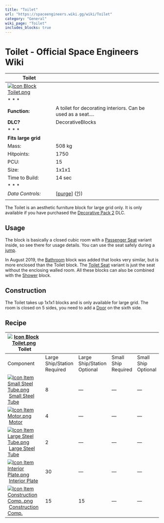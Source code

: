 ```yaml
---
title: "Toilet"
url: "https://spaceengineers.wiki.gg/wiki/Toilet"
category: "General"
wiki_page: "Toilet"
includes_blocks: true
---
```


# Toilet - Official Space Engineers Wiki

| Toilet |     |
| --- | --- |
| [![Icon Block Toilet.png](https://spaceengineers.wiki.gg/images/c/ce/Icon_Block_Toilet.png?329d33)](https://spaceengineers.wiki.gg/wiki/File:Icon_Block_Toilet.png) |     |
| * * * |     |
| **Function:** | A toilet for decorating interiors. Can be used as a seat.... |
| **DLC?** | DecorativeBlocks |
| * * * |     |
| **Fits large grid** |     |
| Mass: | 508 kg |
| Hitpoints: | 1750 |
| PCU: | 15  |
| Size: | 1x1x1 |
| Time to Build: | 14 sec |
| * * * |     |
| _Data Controls:_ | \[[purge](https://spaceengineers.wiki.gg/wiki/Toilet?action=purge)\] ([?](https://spaceengineers.wiki.gg/wiki/Template:Info_Block))) |
|     |     |

The Toilet is an aesthetic furniture block for large grid only. It is only available if you have purchased the [Decorative Pack 2](https://spaceengineers.wiki.gg/wiki/Decorative_Pack_2 "Decorative Pack 2") DLC.

## Usage

The block is basically a closed cubic room with a [Passenger Seat](https://spaceengineers.wiki.gg/wiki/Passenger_Seat "Passenger Seat") variant inside, so see there for usage details. You can use the seat safely during a [jump](https://spaceengineers.wiki.gg/wiki/Jump_Drive "Jump Drive").

In August 2019, the [Bathroom](https://spaceengineers.wiki.gg/wiki/Bathroom "Bathroom") block was added that looks very similar, but is more enclosed than the Toilet block. The [Toilet Seat](https://spaceengineers.wiki.gg/wiki/Toilet_Seat "Toilet Seat") variant is just the seat without the enclosing walled room. All these blocks can also be combined with the [Shower](https://spaceengineers.wiki.gg/wiki/Shower "Shower") block.

## Construction

The Toilet takes up 1x1x1 blocks and is only available for large grid. The room is closed on 5 sides, you need to add a [Door](https://spaceengineers.wiki.gg/wiki/Door "Door") on the sixth side.

## Recipe

| [![Icon Block Toilet.png](https://spaceengineers.wiki.gg/images/thumb/c/ce/Icon_Block_Toilet.png/21px-Icon_Block_Toilet.png?329d33)](https://spaceengineers.wiki.gg/wiki/Toilet "Toilet") Toilet |     |     |     |     |
| --- | --- | --- | --- | --- |
| Component | Large Ship/Station  <br>Required | Large Ship/Station  <br>Optional | Small Ship  <br>Required | Small Ship  <br>Optional |
| [![Icon Item Small Steel Tube.png](https://spaceengineers.wiki.gg/images/thumb/f/f7/Icon_Item_Small_Steel_Tube.png/21px-Icon_Item_Small_Steel_Tube.png?4fe418)](https://spaceengineers.wiki.gg/wiki/Small_Steel_Tube "Small Steel Tube") [Small Steel Tube](https://spaceengineers.wiki.gg/wiki/Small_Steel_Tube "Small Steel Tube") | 8   | —   | —   | —   |
| [![Icon Item Motor.png](https://spaceengineers.wiki.gg/images/thumb/2/2c/Icon_Item_Motor.png/21px-Icon_Item_Motor.png?4a2f3f)](https://spaceengineers.wiki.gg/wiki/Motor "Motor") [Motor](https://spaceengineers.wiki.gg/wiki/Motor "Motor") | 4   | —   | —   | —   |
| [![Icon Item Large Steel Tube.png](https://spaceengineers.wiki.gg/images/thumb/f/fe/Icon_Item_Large_Steel_Tube.png/21px-Icon_Item_Large_Steel_Tube.png?31c1e4)](https://spaceengineers.wiki.gg/wiki/Large_Steel_Tube "Large Steel Tube") [Large Steel Tube](https://spaceengineers.wiki.gg/wiki/Large_Steel_Tube "Large Steel Tube") | 2   | —   | —   | —   |
| [![Icon Item Interior Plate.png](https://spaceengineers.wiki.gg/images/thumb/7/77/Icon_Item_Interior_Plate.png/21px-Icon_Item_Interior_Plate.png?d80f8e)](https://spaceengineers.wiki.gg/wiki/Interior_Plate "Interior Plate") [Interior Plate](https://spaceengineers.wiki.gg/wiki/Interior_Plate "Interior Plate") | 30  | —   | —   | —   |
| [![Icon Item Construction Comp..png](https://spaceengineers.wiki.gg/images/thumb/4/45/Icon_Item_Construction_Comp..png/21px-Icon_Item_Construction_Comp..png?cdc26f)](https://spaceengineers.wiki.gg/wiki/Construction_Comp. "Construction Comp.") [Construction Comp.](https://spaceengineers.wiki.gg/wiki/Construction_Comp. "Construction Comp.") | 15  | 15  | —   | —   |